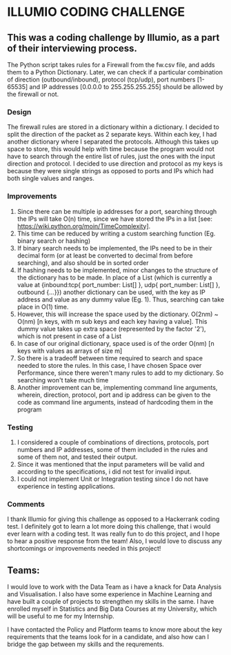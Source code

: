 # ILLUMIO CODING CHALLENGE

## This was a coding challenge by Illumio, as a part of their interviewing process.

The Python script takes rules for a Firewall from the fw.csv file, and adds them to a Python Dictionary.
Later, we can check if a particular combination of direction (outbound/inbound), protocol (tcp/udp), port numbers [1-65535] and IP addresses [0.0.0.0 to 255.255.255.255] should be allowed by the firewall or not.

### Design
The firewall rules are stored in a dictionary within a dictionary. I decided to split the direction of the packet as 2 separate keys. 
Within each key, I had another dictionary where I separated the protocols. 
Although this takes up space to store, this would help with time because the program would not have to search through the entire list of rules, just the ones with the input direction and protocol.
I decided to use direction and protocol as my keys is because they were single strings as opposed to ports and IPs which had both single values and ranges.

### Improvements
1. Since there can be multiple ip addresses for a port, searching through the IPs will take O(n) time, since we have stored the IPs in a list [see: https://wiki.python.org/moin/TimeComplexity]. 
2. This time can be reduced by writing a custom searching function (Eg. binary search or hashing)
3. If binary search needs to be implemented, the IPs need to be in their decimal form (or at least be converted to decimal from before searching), and also should be in sorted order
4. If hashing needs to be implemented, minor changes to the structure of the dictionary has to be made. In place of a List (which is currently a value at 
    {inbound:tcp{
                    port_number: List[]
                },
            udp{
                    port_number: List[]
                },
        outbound {...}})
    another dictionary can be used, with the key as IP address and value as any dummy value (Eg. 1). Thus, searching can take place in O(1) time.
5. However, this will increase the space used by the dictionary. O(2nm) ~ O(nm) [n keys, with m sub keys and each key having a value]. This dummy value takes up extra space (represented by the factor '2'), which is not present in case of a List
6. In case of our original dictionary, space used is of the order O(nm) [n keys with values as arrays of size m]
7. So there is a tradeoff between time required to search and space needed to store the rules. In this case, I have chosen Space over Performance, since there weren't many rules to add to my dictionary. So searching won't take much time
8. Another improvement can be, implementing command line arguments, wherein, direction, protocol, port and ip address can be given to the code as command line arguments, instead of hardcoding them in the program
    
### Testing
1. I considered a couple of combinations of directions, protocols, port numbers and IP addresses, some of them included in the rules and 
some of them not, and tested their output.
2. Since it was mentioned that the input parameters will be valid and according to the specifications, i did not test for invalid input.
3. I could not implement Unit or Integration testing since I do not have experience in testing applications.

### Comments
I thank Illumio for giving this challenge as opposed to a Hackerrank coding test. I definitely got to learn a lot more doing this challenge, that i would ever learn with a coding test.
It was really fun to do this project, and I hope to hear a positive response from the team! Also, I would love to discuss any shortcomings or improvements needed in this project!

## Teams:
I would love to work with the Data Team as i have a knack for Data Analysis and Visualisation. I also have some experience in Machine Learning and have built a couple of projects to strengthen my skills in the same.
I have enrolled myself in Statistics and Big Data Courses at my University, which will be useful to me for my Internship.

I have contacted the Policy and Platform teams to know more about the key requirements that the teams look for in a candidate, and also how can I bridge the gap between my skills and the requrements.
